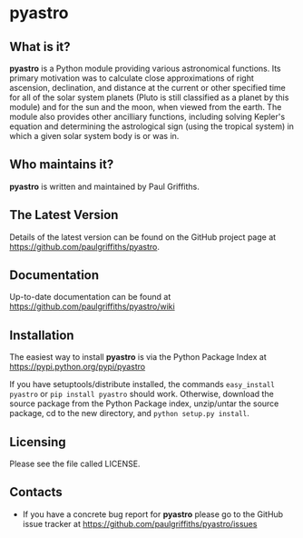pyastro
=======

What is it?
-----------
**pyastro** is a Python module providing various astronomical functions. Its
primary motivation was to calculate close approximations of right ascension,
declination, and distance at the current or other specified time for all of
the solar system planets (Pluto is still classified as a planet by this
module) and for the sun and the moon, when viewed from the earth. The module
also provides other ancilliary functions, including solving Kepler's
equation and determining the astrological sign (using the tropical system)
in which a given solar system body is or was in.

Who maintains it?
-----------------
**pyastro** is written and maintained by Paul Griffiths.

The Latest Version
------------------
Details of the latest version can be found on the GitHub project page at
<https://github.com/paulgriffiths/pyastro>.

Documentation
-------------
Up-to-date documentation can be found at
<https://github.com/paulgriffiths/pyastro/wiki>

Installation
------------
The easiest way to install **pyastro** is via the Python Package Index at
<https://pypi.python.org/pypi/pyastro>

If you have setuptools/distribute installed, the commands `easy_install pyastro`
or `pip install pyastro` should work. Otherwise, download the source package
from the Python Package index, unzip/untar the source package, cd to the new
directory, and `python setup.py install`.

Licensing
---------
Please see the file called LICENSE.

Contacts
--------
* If you have a concrete bug report for **pyastro** please go to the GitHub
issue tracker at <https://github.com/paulgriffiths/pyastro/issues>
